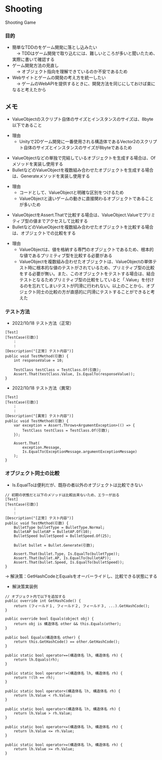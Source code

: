 # Shooting
Shooting Game

### 目的
 * 簡単なTDDのをゲーム開発に落とし込みたい<br>
 　-> TDDはゲーム開発で取り込むには、難しいところが多いと聞いたため、実際に書いて確認する
 * ゲーム開発方法の見直し<br>
 　-> オブジェクト指向を理解できているのか不安であるため
 * Webサイトとゲームの開発の考え方を統一したい<br>
 　-> ゲームのWebAPIを提供するときに、開発方法を同じにしておけば楽になると考えたから

## メモ
 * ValueObjectのスクリプト自体のサイズとインスタンスのサイズは、8byte以下であること<br>
 - 理由
    - Unityで2Dゲーム開発に一番使用される構造体であるVector2のスクリプト自体のサイズとインスタンスのサイズが8byteであるため<br>

 * ValueObjectなどの単独で完結しているオブジェクトを生成する場合は、Ofメソッドを実装し使用する
 * BulletなどのValueObjectを複数組み合わせたオブジェクトを生成する場合は、Generateメソッドを実装し使用する
 - 理由
    - コードとして、ValueObjectと明確な区別をつけるため
    - ValueObjectと違いゲームの動きに直接関わるオブジェクトであることが多いため<br>

 * ValueObjectをAssert.Thatで比較する場合は、ValueObject.Valueでプリミティブ型の値までアクセスして比較する
 * BulletなどのValueObjectを複数組み合わせたオブジェクトを比較する場合は、オブジェクトでの比較をする
 - 理由
    - ValueObjectは、値を格納する専門のオブジェクトであるため、根本的な値であるプリミティブ型を比較する必要がある
    - ValueObjectを複数組み合わせたオブジェクトは、ValueObjectの単体テスト時に根本的な値のテストがされているため、プリミティブ型の比較をする必要が無い。また、このオブジェクトをテストする場合は、結合テストとなるためプリミティブ型の比較をしていると「.Value」を付けるのを忘れてしまいテストが円滑に行われない。以上のことから、オブジェクト同士の比較の方が直感的に円滑にテストすることができると考えた

### テスト方法

* 2022/10/18 テスト方法（正常）
```
[Test]
[TestCase(引数)]
    :
    :
[Description("[正常] テスト内容")]
public void TestMethod(引数) {
    int responseValue = 10;

    TestClass testClass = TestClass.Of(引数);
    Assert.That(testClass.Value, Is.EqualTo(responseValue));
}
```

* 2022/10/18 テスト方法（異常）
```
[Test]
[TestCase(引数)]
    :
    :
[Description("[異常] テスト内容")]
public void TestMethod(引数) {
    var exception = Assert.Throws<ArgumentException>(() => {
        TestClass testClass = TestClass.Of(引数);
    });

    Assert.That(
        exception.Message,
        Is.EqualTo(ExceptionMessage.argumentExceptionMessage)
    );
}
```

### オブジェクト同士の比較

* Is.EqualToは便利だが、既存の者以外のオブジェクトは比較できない
```
// 初期の状態だと以下のメソッドは比較出来ないため、エラーが出る
[Test]
[TestCase(引数)]
    :
    :
[Description("[正常] テスト内容")]
public void TestMethod(引数) {
    BulletType bulletType = BulletType.Normal;
    BulletAP bulletAP = BulletAP.Of(10);
    BulletSpeed bulletSpeed = BulletSpeed.Of(25);

    Bullet bullet = Bullet.Generate(引数);

    Assert.That(bullet.Type, Is.EqualTo(bulletType));
    Assert.That(bullet.AP, Is.EqualTo(bulletAP));
    Assert.That(bullet.Speed, Is.EqualTo(bulletSpeed));
}
```
-> 解決策：GetHashCodeとEqualsをオーバーライドし、比較できる状態にする

* 解決策実装例
```
// オブジェクト内で以下を追加する
public override int GetHashCode() {
    return (フィールド１, フィールド２, フィールド３, ...).GetHashCode();
}

public override bool Equals(object obj) {
    return obj is 構造体名 other && this.Equals(other);
}

public bool Equals(構造体名 other) {
    return this.GetHashCode() == other.GetHashCode();
}

public static bool operator==(構造体名 lh, 構造体名 rh) {
    return lh.Equals(rh);
}

public static bool operator!=(構造体名 lh, 構造体名 rh) {
    return !(lh == rh);
}

public static bool operator<(構造体名 lh, 構造体名 rh) {
    return lh.Value < rh.Value;
}

public static bool operator>(構造体名 lh, 構造体名 rh) {
    return lh.Value > rh.Value;
}

public static bool operator<=(構造体名 lh, 構造体名 rh) {
    return lh.Value <= rh.Value;
}

public static bool operator>=(構造体名 lh, 構造体名 rh) {
    return lh.Value >= rh.Value;
}
```